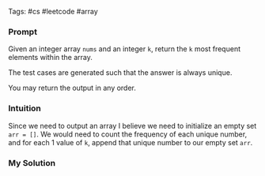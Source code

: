 Tags: #cs #leetcode #array
### Prompt
Given an integer array `nums` and an integer `k`, return the `k` most frequent elements within the array.

The test cases are generated such that the answer is always unique.

You may return the output in any order.
### Intuition
Since we need to output an array I believe we need to initialize an empty set `arr = []`. We would need to count the frequency of each unique number, and for each 1 value of `k`, append that unique number to our empty set `arr`.
### My Solution

```python

```

